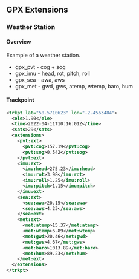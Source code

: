 ## GPX Extensions

### Weather Station

#### Overview

Example of a weather station.

- gpx_pvt - cog + sog
- gpx_imu - head, rot, pitch, roll
- gpx_sea - awa, aws
- gpx_met - gwd, gws, atemp, wtemp, baro, hum



#### Trackpoint

```xml
<trkpt lat="50.5710623" lon="-2.4563484">
  <ele>1.90</ele>
  <time>2022-04-11T10:16:01Z</time>
  <sats>29</sats>
  <extensions>
    <pvt:ext>
      <pvt:cog>157.19</pvt:cog>
      <pvt:sog>0.542</pvt:sog>
    </pvt:ext>
    <imu:ext>
      <imu:head>275.23</imu:head>
      <imu:rot>3.98</imu:rot>
      <imu:roll>1.25</imu:roll>
      <imu:pitch>1.15</imu:pitch>
    </imu:ext>
    <sea:ext>
      <sea:awa>20.15</sea:awa>
      <sea:aws>4.23</sea:aws>
    </sea:ext>
    <met:ext>
      <met:atemp>15.37</met:atemp>
      <met:wtemp>6.89</met:wtemp>
      <met:gwd>20.46</met:gwd>
      <met:gws>4.67</met:gws>
      <met:baro>1013.89</met:baro>
      <met:hum>89.23</met:hum>
    </met:ext>
  </extensions>
</trkpt>
```